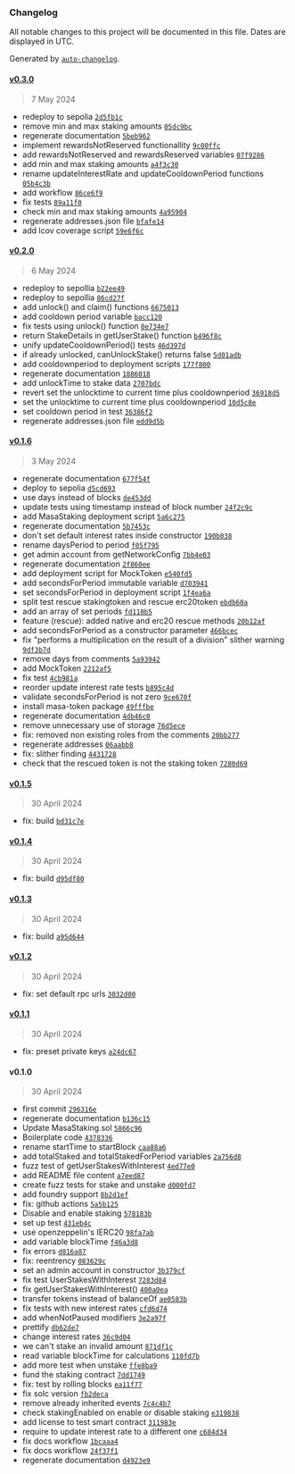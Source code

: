 ### Changelog

All notable changes to this project will be documented in this file. Dates are displayed in UTC.

Generated by [`auto-changelog`](https://github.com/CookPete/auto-changelog).

#### [v0.3.0](https://github.com/masa-finance/masa-contracts-staking/compare/v0.2.0...v0.3.0)

> 7 May 2024

- redeploy to sepolia [`2d5fb1c`](https://github.com/masa-finance/masa-contracts-staking/commit/2d5fb1c0d5c68f2d7271aa08b5a3889645009624)
- remove min and max staking amounts [`05dc9bc`](https://github.com/masa-finance/masa-contracts-staking/commit/05dc9bc2480deeb9d75e127e33d5d2120aa1ee5f)
- regenerate documentation [`5beb962`](https://github.com/masa-finance/masa-contracts-staking/commit/5beb962e9559019e706b639b2a429046e7f48851)
- implement rewardsNotReserved functionallity [`9c00ffc`](https://github.com/masa-finance/masa-contracts-staking/commit/9c00ffc21bd6de62e7e3b8c6a13ead23a4bd5489)
- add rewardsNotReserved and rewardsReserved variables [`07f9286`](https://github.com/masa-finance/masa-contracts-staking/commit/07f92868717c98ce4951b191acb9fdfc5ee2a485)
- add min and max staking amounts [`a4f3c30`](https://github.com/masa-finance/masa-contracts-staking/commit/a4f3c30374f960dc5b7af36d89829594f942afaa)
- rename updateInterestRate and updateCooldownPeriod functions [`05b4c3b`](https://github.com/masa-finance/masa-contracts-staking/commit/05b4c3b4a077d103503e0d7103a51b9fb05134b5)
- add workflow [`86ce6f9`](https://github.com/masa-finance/masa-contracts-staking/commit/86ce6f944a07738b84573a28d0c5a6cfae22af40)
- fix tests [`89a11f0`](https://github.com/masa-finance/masa-contracts-staking/commit/89a11f0652fdd569f7212a6026f336daf569bbd6)
- check min and max staking amounts [`4a95904`](https://github.com/masa-finance/masa-contracts-staking/commit/4a95904d855e4d6c211bc8502245f25682e262fb)
- regenerate addresses.json file [`bfafe14`](https://github.com/masa-finance/masa-contracts-staking/commit/bfafe144704d932d43e5bc72cdad4a274869f237)
- add lcov coverage script [`59e6f6c`](https://github.com/masa-finance/masa-contracts-staking/commit/59e6f6ca99f072217e1f3654c0946e79c9cb7f43)

#### [v0.2.0](https://github.com/masa-finance/masa-contracts-staking/compare/v0.1.6...v0.2.0)

> 6 May 2024

- redeploy to sepollia [`b22ee49`](https://github.com/masa-finance/masa-contracts-staking/commit/b22ee495c6285f79e025e71c928db459855bd103)
- redeploy to sepollia [`86cd27f`](https://github.com/masa-finance/masa-contracts-staking/commit/86cd27f00c7225746f2d112bdc1801562a822b18)
- add unlock() and claim() functions [`6675013`](https://github.com/masa-finance/masa-contracts-staking/commit/6675013ce6500961f246509d22cc6ab8b917e01c)
- add cooldown period variable [`bacc120`](https://github.com/masa-finance/masa-contracts-staking/commit/bacc1201a5244184f17a1d559bd17c51c8d7d471)
- fix tests using unlock() function [`0e734e7`](https://github.com/masa-finance/masa-contracts-staking/commit/0e734e70ee9104f0e0c03f9ca447f8ed16fb6c2d)
- return StakeDetails in getUserStake() function [`b496f8c`](https://github.com/masa-finance/masa-contracts-staking/commit/b496f8c8cd97afc66845ce1af2a33f3676ee3474)
- unify updateCooldownPeriod() tests [`46d397d`](https://github.com/masa-finance/masa-contracts-staking/commit/46d397d610b07fdbdfaf167d9a84df8b42834377)
- if already unlocked, canUnlockStake() returns false [`5d01adb`](https://github.com/masa-finance/masa-contracts-staking/commit/5d01adb713e33830c25063c3f7828d3ed0d98a23)
- add cooldownperiod to deployment scripts [`177f800`](https://github.com/masa-finance/masa-contracts-staking/commit/177f8008bf1e06eb51712b0f28889a907e7ef46b)
- regenerate documentation [`1886018`](https://github.com/masa-finance/masa-contracts-staking/commit/1886018a09d3a68804bfd86d1e29926fa06d357d)
- add unlockTime to stake data [`2707bdc`](https://github.com/masa-finance/masa-contracts-staking/commit/2707bdcfe95794a1f84f83b76b08634652f9f403)
- revert set the unlocktime to current time plus cooldownperiod [`36918d5`](https://github.com/masa-finance/masa-contracts-staking/commit/36918d58e6540e69be505cfcd0e040b2b28ba294)
- set the unlocktime to current time plus cooldownperiod [`10d5c8e`](https://github.com/masa-finance/masa-contracts-staking/commit/10d5c8ebdeadb8d5a1150ed90f58a5ed8fdf5511)
- set cooldown period in test [`36386f2`](https://github.com/masa-finance/masa-contracts-staking/commit/36386f2eb1882643d267496928469af9448d8c94)
- regenerate addresses.json file [`edd9d5b`](https://github.com/masa-finance/masa-contracts-staking/commit/edd9d5beab0ab4d30d67dd944afc197295232589)

#### [v0.1.6](https://github.com/masa-finance/masa-contracts-staking/compare/v0.1.5...v0.1.6)

> 3 May 2024

- regenerate documentation [`677f54f`](https://github.com/masa-finance/masa-contracts-staking/commit/677f54fcf5fd241b6a2a552227a7b626dceeb506)
- deploy to sepolia [`d5cd693`](https://github.com/masa-finance/masa-contracts-staking/commit/d5cd6936581d8f9c0aefe91b344a0ea2b7b3008d)
- use days instead of blocks [`de453dd`](https://github.com/masa-finance/masa-contracts-staking/commit/de453ddb384d3234f1fa98fa0510e425d2543c97)
- update tests using timestamp instead of block number [`24f2c9c`](https://github.com/masa-finance/masa-contracts-staking/commit/24f2c9cf5d87b582c9ad8b0bab2d28ac937dce82)
- add MasaStaking deployment script [`5a6c275`](https://github.com/masa-finance/masa-contracts-staking/commit/5a6c275c4acfde900dc09d22ddf520be06877d64)
- regenerate documentation [`5b7453c`](https://github.com/masa-finance/masa-contracts-staking/commit/5b7453c72fca3db6c2cfe69d7bfff46b9cf5dba9)
- don't set default interest rates inside constructor [`190b038`](https://github.com/masa-finance/masa-contracts-staking/commit/190b03848e5e3a831e864aff81b9ad97fa1aa792)
- rename daysPeriod to period [`f05f795`](https://github.com/masa-finance/masa-contracts-staking/commit/f05f795e505e8e835f890300fb3ef3937e634c20)
- get admin account from getNetworkConfig [`7bb4e03`](https://github.com/masa-finance/masa-contracts-staking/commit/7bb4e03b046a825af99609dc1d4179f0d76f3e65)
- regenerate documentation [`2f860ee`](https://github.com/masa-finance/masa-contracts-staking/commit/2f860ee0da7be6f2d93574bd5df3e6c62d04f6f4)
- add deployment script for MockToken [`e540fd5`](https://github.com/masa-finance/masa-contracts-staking/commit/e540fd5c89d06b7695e2992698489d5619e43b03)
- add secondsForPeriod immutable variable [`d703941`](https://github.com/masa-finance/masa-contracts-staking/commit/d703941d83185ab4aacb8dca88ee229e062cc2de)
- set secondsForPeriod in deployment script [`1f4ea6a`](https://github.com/masa-finance/masa-contracts-staking/commit/1f4ea6a0c061ca96b5fe5ba553020ae6ae314ab4)
- split test rescue stakingtoken and rescue erc20token [`ebdb60a`](https://github.com/masa-finance/masa-contracts-staking/commit/ebdb60a328cf89a490317275ec30cfd6f6b3bce1)
- add an array of set periods [`fd110b5`](https://github.com/masa-finance/masa-contracts-staking/commit/fd110b5ed64c55b0129b9c71743a4a497159a27c)
- feature (rescue): added native and erc20 rescue methods [`20b12af`](https://github.com/masa-finance/masa-contracts-staking/commit/20b12afd5b1124add3803f77b33978800660f91b)
- add secondsForPeriod as a constructor parameter [`466bcec`](https://github.com/masa-finance/masa-contracts-staking/commit/466bcec86aae907acc0a9ff67b52cba0a75c9bcf)
- fix "performs a multiplication on the result of a division" slither warning [`9df3b7d`](https://github.com/masa-finance/masa-contracts-staking/commit/9df3b7d63508a766f49790230a3dcfaac08252a7)
- remove days from comments [`5a93942`](https://github.com/masa-finance/masa-contracts-staking/commit/5a93942d0d185606787fa525143f2fbc9e8042ba)
- add MockToken [`2212af5`](https://github.com/masa-finance/masa-contracts-staking/commit/2212af5dcab68c098cc8999cc757a16dffd03dc9)
- fix test [`4cb981a`](https://github.com/masa-finance/masa-contracts-staking/commit/4cb981af8a88282eb1419d80cfcecee79d7ed8e7)
- reorder update interest rate tests [`b895c4d`](https://github.com/masa-finance/masa-contracts-staking/commit/b895c4d872c88da4bee5a89b5859434dc236bb27)
- validate secondsForPeriod is not zero [`9ce670f`](https://github.com/masa-finance/masa-contracts-staking/commit/9ce670f2237b37bf79943d75803dd68001b50ea8)
- install masa-token package [`49fffbe`](https://github.com/masa-finance/masa-contracts-staking/commit/49fffbe5014d7ca8e28ae32258408fa9a89042b1)
- regenerate documentation [`4db46c0`](https://github.com/masa-finance/masa-contracts-staking/commit/4db46c0d6a7c3e19ad159f574686ff1245d7aa53)
- remove unnecessary use of storage [`76d5ece`](https://github.com/masa-finance/masa-contracts-staking/commit/76d5ece42fa50c22519d72f2f4935108925d0f18)
- fix: removed non existing roles from the comments [`20bb277`](https://github.com/masa-finance/masa-contracts-staking/commit/20bb277dac0c5cb567e418304d4dd8dd530499ea)
- regenerate addresses [`06aabb8`](https://github.com/masa-finance/masa-contracts-staking/commit/06aabb888580631b6cf6abe22d3d6507911a12c0)
- fix: slither finding [`4431728`](https://github.com/masa-finance/masa-contracts-staking/commit/443172857a02ceae830c710310054467c572cf2e)
- check that the rescued token is not the staking token [`7280d69`](https://github.com/masa-finance/masa-contracts-staking/commit/7280d694034c68c8c2865f76522f7b23c97e170d)

#### [v0.1.5](https://github.com/masa-finance/masa-contracts-staking/compare/v0.1.4...v0.1.5)

> 30 April 2024

- fix: build [`bd31c7e`](https://github.com/masa-finance/masa-contracts-staking/commit/bd31c7e23fc553f2e54361e4dcd4dd88e0fe2c86)

#### [v0.1.4](https://github.com/masa-finance/masa-contracts-staking/compare/v0.1.3...v0.1.4)

> 30 April 2024

- fix: build [`d95df80`](https://github.com/masa-finance/masa-contracts-staking/commit/d95df80c70f9ad5dbdcdcc1c0c8b9e98cebdfe1c)

#### [v0.1.3](https://github.com/masa-finance/masa-contracts-staking/compare/v0.1.2...v0.1.3)

> 30 April 2024

- fix: build [`a95d644`](https://github.com/masa-finance/masa-contracts-staking/commit/a95d6442591d94ff283512e04b127a23be063a14)

#### [v0.1.2](https://github.com/masa-finance/masa-contracts-staking/compare/v0.1.1...v0.1.2)

> 30 April 2024

- fix: set default rpc urls [`3032d00`](https://github.com/masa-finance/masa-contracts-staking/commit/3032d00e755bcfed67b759ec90b3e2b102d5757a)

#### [v0.1.1](https://github.com/masa-finance/masa-contracts-staking/compare/v0.1.0...v0.1.1)

> 30 April 2024

- fix: preset private keys [`a24dc67`](https://github.com/masa-finance/masa-contracts-staking/commit/a24dc67b8d9e62dea4d1478bb290a7cfba4f581e)

#### v0.1.0

> 30 April 2024

- first commit [`296316e`](https://github.com/masa-finance/masa-contracts-staking/commit/296316ea159f2885a7017b22b064240fb5688cab)
- regenerate documentation [`b136c15`](https://github.com/masa-finance/masa-contracts-staking/commit/b136c1536892fd8bec0f868cf8b9bf5570d5cd63)
- Update MasaStaking.sol [`5866c96`](https://github.com/masa-finance/masa-contracts-staking/commit/5866c966769a0a6927dc990d94cf85f3358d7412)
- Boilerplate code [`4378336`](https://github.com/masa-finance/masa-contracts-staking/commit/437833674e53552a374126c406da24d81f0d2949)
- rename startTime to startBlock [`caa88a6`](https://github.com/masa-finance/masa-contracts-staking/commit/caa88a60fd10cfdb9c22d571c6804b8572ba82e6)
- add totalStaked and totalStakedForPeriod variables [`2a756d8`](https://github.com/masa-finance/masa-contracts-staking/commit/2a756d88cecaf2a84de3ab5ff2404c734e9b5b0d)
- fuzz test of getUserStakesWithInterest [`4ed77e0`](https://github.com/masa-finance/masa-contracts-staking/commit/4ed77e0155e10c9d89d86139b6e35467ed93f7fc)
- add README file content [`a7eed87`](https://github.com/masa-finance/masa-contracts-staking/commit/a7eed87a50082c41582c92823ae7b03052cf03f9)
- create fuzz tests for stake and unstake [`d000fd7`](https://github.com/masa-finance/masa-contracts-staking/commit/d000fd775d1a7485c02318d06b49daa6853ed2ae)
- add foundry support [`8b2d1ef`](https://github.com/masa-finance/masa-contracts-staking/commit/8b2d1ef88ada15801ddaa2ecf6f58309f7e35101)
- fix: github actions [`5a5b125`](https://github.com/masa-finance/masa-contracts-staking/commit/5a5b125af1e576baebaa5922ef47342d3a0aa6bb)
- Disable and enable staking [`578183b`](https://github.com/masa-finance/masa-contracts-staking/commit/578183b1b6e51d4786ffea905ae38b7dc2e5e442)
- set up test [`431eb4c`](https://github.com/masa-finance/masa-contracts-staking/commit/431eb4cd08871ad9dd4b06071dfd0aa50ba549ea)
- use openzeppelin's IERC20 [`98fa7ab`](https://github.com/masa-finance/masa-contracts-staking/commit/98fa7abc20e467626ba14d2e12cd9d34e9c03658)
- add variable blockTime [`f46a3d8`](https://github.com/masa-finance/masa-contracts-staking/commit/f46a3d8573bcbc74f5d45dd9e1cc23b1a40edce7)
- fix errors [`d816a87`](https://github.com/masa-finance/masa-contracts-staking/commit/d816a87085debd52f011c13df03181b8fadf404f)
- fix: reentrency [`083629c`](https://github.com/masa-finance/masa-contracts-staking/commit/083629c55d01c63e37bafa5285a8c09864f94412)
- set an admin account in constructor [`3b379cf`](https://github.com/masa-finance/masa-contracts-staking/commit/3b379cf55842f79d2061908829d561f3c0e61837)
- fix test UserStakesWithInterest [`7283d84`](https://github.com/masa-finance/masa-contracts-staking/commit/7283d84100407c2ac9d03d89896a86c75e320609)
- fix getUserStakesWithInterest() [`400a0ea`](https://github.com/masa-finance/masa-contracts-staking/commit/400a0eaaebedf550b80f2139dd333141b9003630)
- transfer tokens instead of balanceOf [`ae0583b`](https://github.com/masa-finance/masa-contracts-staking/commit/ae0583b3527080fed789b7feae60b8f71e39c655)
- fix tests with new interest rates [`cfd6d74`](https://github.com/masa-finance/masa-contracts-staking/commit/cfd6d748546389d368872b0f0a624349fb56ee13)
- add whenNotPaused modifiers [`3e2a97f`](https://github.com/masa-finance/masa-contracts-staking/commit/3e2a97ffeacbe279187a0391d408ccf8dcd1076a)
- prettify [`db62de7`](https://github.com/masa-finance/masa-contracts-staking/commit/db62de7c7c535f444cb59a6d235c9c8788c48da2)
- change interest rates [`36c9d04`](https://github.com/masa-finance/masa-contracts-staking/commit/36c9d04eb7fa4dce9deef59b7233e515984b7138)
- we can't stake an invalid amount [`871df1c`](https://github.com/masa-finance/masa-contracts-staking/commit/871df1c21bb69b21b89ada0223a0a010f6e3973d)
- read variable blockTime for calculations [`110fd7b`](https://github.com/masa-finance/masa-contracts-staking/commit/110fd7b05c0f4f41c9e719603514097d3d6c29fd)
- add more test when unstake [`ffe8ba9`](https://github.com/masa-finance/masa-contracts-staking/commit/ffe8ba98942c7dedffa83aa76c0ba2dfdf246f50)
- fund the staking contract [`7dd1749`](https://github.com/masa-finance/masa-contracts-staking/commit/7dd1749264fa374832620c537df48e3d72ed066c)
- fix: test by rolling blocks [`ea11f77`](https://github.com/masa-finance/masa-contracts-staking/commit/ea11f77b1ac9684d8aada5f43c87afa599bb6708)
- fix solc version [`fb2deca`](https://github.com/masa-finance/masa-contracts-staking/commit/fb2deca2db9977ac90e8a1074e4e75f65553a41c)
- remove already inherited events [`7c4c4b7`](https://github.com/masa-finance/masa-contracts-staking/commit/7c4c4b78da6dd2f11a47285bd119f90febeb06fe)
- check stakingEnabled on enable or disable staking [`e319838`](https://github.com/masa-finance/masa-contracts-staking/commit/e3198386c73b22e46c570cc6c0642776bc07949a)
- add license to test smart contract [`311983e`](https://github.com/masa-finance/masa-contracts-staking/commit/311983e24161881a0994565d2103b748f16e2646)
- require to update interest rate to a different one [`c684d34`](https://github.com/masa-finance/masa-contracts-staking/commit/c684d3440b87e096a64c02b9038de64355262800)
- fix docs workflow [`1bcaaa4`](https://github.com/masa-finance/masa-contracts-staking/commit/1bcaaa43d70ac02c0a8f37bf4451ba8f37c1d4c2)
- fix docs workflow [`24f37f1`](https://github.com/masa-finance/masa-contracts-staking/commit/24f37f14701cf525e7d69012ece150a281168d8a)
- regenerate documentation [`d4923e9`](https://github.com/masa-finance/masa-contracts-staking/commit/d4923e90fb99f02ccef5b0fd7d6c592b7a15cc52)
